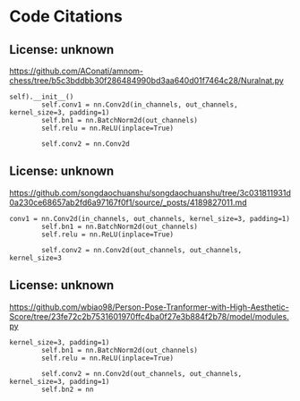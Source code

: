 # Code Citations

## License: unknown
https://github.com/AConati/amnom-chess/tree/b5c3bddbb30f286484990bd3aa640d01f7464c28/Nuralnat.py

```
self).__init__()
        self.conv1 = nn.Conv2d(in_channels, out_channels, kernel_size=3, padding=1)
        self.bn1 = nn.BatchNorm2d(out_channels)
        self.relu = nn.ReLU(inplace=True)
        
        self.conv2 = nn.Conv2d
```


## License: unknown
https://github.com/songdaochuanshu/songdaochuanshu/tree/3c031811931d0a230ce68657ab2fd6a97167f0f1/source/_posts/4189827011.md

```
conv1 = nn.Conv2d(in_channels, out_channels, kernel_size=3, padding=1)
        self.bn1 = nn.BatchNorm2d(out_channels)
        self.relu = nn.ReLU(inplace=True)
        
        self.conv2 = nn.Conv2d(out_channels, out_channels, kernel_size=3
```


## License: unknown
https://github.com/wbiao98/Person-Pose-Tranformer-with-High-Aesthetic-Score/tree/23fe72c2b7531601970ffc4ba0f27e3b884f2b78/model/modules.py

```
kernel_size=3, padding=1)
        self.bn1 = nn.BatchNorm2d(out_channels)
        self.relu = nn.ReLU(inplace=True)
        
        self.conv2 = nn.Conv2d(out_channels, out_channels, kernel_size=3, padding=1)
        self.bn2 = nn
```

